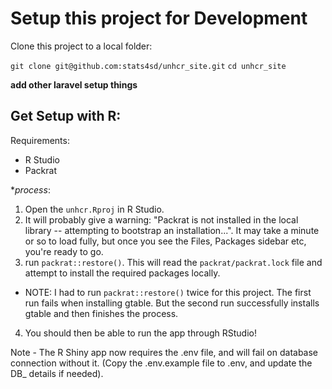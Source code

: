 # Setup this project for Development

Clone this project to a local folder:

`git clone git@github.com:stats4sd/unhcr_site.git`
`cd unhcr_site`

**add other laravel setup things**

## Get Setup with R:

Requirements:
 - R Studio
 - Packrat

**process*:

1. Open the `unhcr.Rproj` in R Studio.
2. It will probably give a warning: "Packrat is not installed in the local library -- attempting to bootstrap an installation...". It may take a minute or so to load fully, but once you see the Files, Packages sidebar etc, you're ready to go.
3. run `packrat::restore()`. This will read the `packrat/packrat.lock` file and attempt to install the required packages locally.
 - NOTE: I had to run `packrat::restore()` twice for this project. The first run fails when installing gtable. But the second run successfully installs gtable and then finishes the process.
4. You should then be able to run the app through RStudio!


Note - The R Shiny app now requires the .env file, and will fail on database connection without it. (Copy the .env.example file to .env, and update the DB_ details if needed).

